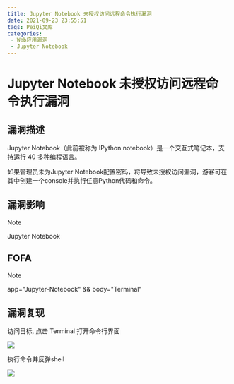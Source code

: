 ```yaml
---
title: Jupyter Notebook 未授权访问远程命令执行漏洞
date: 2021-09-23 23:55:51
tags: PeiQi文库
categories:
 - Web应用漏洞
 - Jupyter Notebook
---
```


# Jupyter Notebook 未授权访问远程命令执行漏洞

## 漏洞描述

Jupyter Notebook（此前被称为 IPython notebook）是一个交互式笔记本，支持运行 40 多种编程语言。

如果管理员未为Jupyter Notebook配置密码，将导致未授权访问漏洞，游客可在其中创建一个console并执行任意Python代码和命令。

## 漏洞影响

> [!NOTE]
>
> Jupyter Notebook

## FOFA

> [!NOTE]
>
> app="Jupyter-Notebook" && body="Terminal"

## 漏洞复现

访问目标, 点击 Terminal 打开命令行界面

![](/img/20210924015626648039.png)

执行命令并反弹shell

![](/img/20210924015626865056.png)